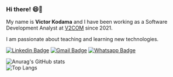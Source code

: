 ### Hi there! 😄👋

My name is **Victor Kodama** and I have been working as a Software Development Analyst at [V2COM](https://v2com.com/) since 2021.

I am passionate about teaching and learning new technologies.

[![Linkedin Badge](https://img.shields.io/badge/-Victor%20Kodama-191622?logo=Linkedin&logoColor=FF79C6&link=https://www.linkedin.com/in/victor-kodama)](https://www.linkedin.com/in/victor-kodama)
[![Gmail Badge](https://img.shields.io/badge/-kodamakengoo@hotmail.com-191622?logo=Gmail&logoColor=FF79C6&link=mailto:kodamakengoo@hotmail.com)](mailto:kodamakengoo@hotmail.com)
[![Whatsapp Badge](https://img.shields.io/badge/-11%20971714649-191622?logo=Whatsapp&logoColor=FF79C6&link=http://wa.me/5511971714649)](https://wa.me/5511971714649)

![Anurag's GitHub stats](https://github-readme-stats.vercel.app/api?username=victorkengoo&show_icons=true&theme=omni)    
![Top Langs](https://github-readme-stats.vercel.app/api/top-langs/?username=victorkengoo&theme=omni&show_icons=true&count_private=true&langs_count=10&layout=compact)

